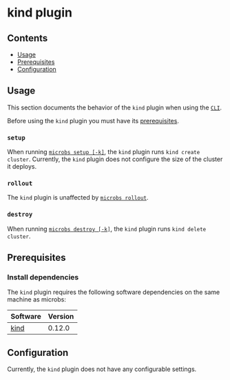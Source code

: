 # kind plugin


## Contents

* [Usage](#usage)
* [Prerequisites](#prerequisites)
* [Configuration](#configuration)


## [](usage)Usage

This section documents the behavior of the `kind` plugin when using the [`CLI`](/docs/usage/cli).

Before using the `kind` plugin you must have its [prerequisites](#prerequisites).

### `setup`

When running [`microbs setup [-k]`](/docs/usage/cli/#setup), the `kind`
plugin runs `kind create cluster`. Currently, the `kind` plugin does not
configure the size of the cluster it deploys.

### `rollout`

The `kind` plugin is unaffected by [`microbs rollout`](/docs/usage/cli#rollout).

### `destroy`

When running [`microbs destroy [-k]`](/docs/usage/cli/#destroy), the `kind`
plugin runs `kind delete cluster`.


## [](prerequisites)Prerequisites


### Install dependencies

The `kind` plugin requires the following software dependencies on the same machine as microbs:

|Software|Version|
|------|-----|
|[kind](https://kind.sigs.k8s.io/docs/user/quick-start/)|0.12.0|


## [](configuration)Configuration

Currently, the `kind` plugin does not have any configurable settings.

